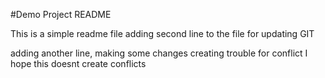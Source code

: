 #Demo Project README

This is a simple readme file
adding second line to the file for updating GIT

adding another line, making some changes
creating trouble for conflict
I hope this doesnt create conflicts